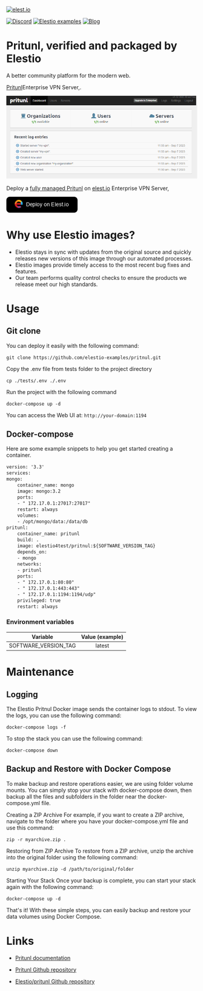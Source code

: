 <a href="https://elest.io">
  <img src="https://elest.io/images/elestio.svg" alt="elest.io" width="150" height="75">
</a>

[![Discord](https://img.shields.io/static/v1.svg?logo=discord&color=f78A38&labelColor=083468&logoColor=ffffff&style=for-the-badge&label=Discord&message=community)](https://discord.gg/4T4JGaMYrD "Get instant assistance and engage in live discussions with both the community and team through our chat feature.")
[![Elestio examples](https://img.shields.io/static/v1.svg?logo=github&color=f78A38&labelColor=083468&logoColor=ffffff&style=for-the-badge&label=github&message=open%20source)](https://github.com/elestio-examples "Access the source code for all our repositories by viewing them.")
[![Blog](https://img.shields.io/static/v1.svg?color=f78A38&labelColor=083468&logoColor=ffffff&style=for-the-badge&label=elest.io&message=Blog)](https://blog.elest.io "Latest news about elestio, open source software, and DevOps techniques.")

# Pritunl, verified and packaged by Elestio

A better community platform for the modern web.

[Pritunl](https://github.com/pritunl/pritunl)Enterprise VPN Server,.

<img src="https://github.com/elestio-examples/pritunl/raw/main/pritunl.png" alt="Pritnul" width="800">

Deploy a <a target="_blank" href="https://elest.io/open-source/pritunl">fully managed Pritunl</a> on <a target="_blank" href="https://elest.io/">elest.io</a> Enterprise VPN Server,

[![deploy](https://github.com/elestio-examples/pritunl/raw/main/deploy-on-elestio.png)](https://dash.elest.io/deploy?source=cicd&social=dockerCompose&url=https://github.com/elestio-examples/pritnul)

# Why use Elestio images?

- Elestio stays in sync with updates from the original source and quickly releases new versions of this image through our automated processes.
- Elestio images provide timely access to the most recent bug fixes and features.
- Our team performs quality control checks to ensure the products we release meet our high standards.

# Usage

## Git clone

You can deploy it easily with the following command:

    git clone https://github.com/elestio-examples/pritnul.git

Copy the .env file from tests folder to the project directory

    cp ./tests/.env ./.env


Run the project with the following command

    docker-compose up -d

You can access the Web UI at: `http://your-domain:1194`

## Docker-compose

Here are some example snippets to help you get started creating a container.

      
    version: '3.3'
    services:
    mongo:
        container_name: mongo
        image: mongo:3.2
        ports:
        - " 172.17.0.1:27017:27017"
        restart: always
        volumes:
        - /opt/mongo/data:/data/db
    pritunl:
        container_name: pritunl
        build: .
        image: elestio4test/pritnul:${SOFTWARE_VERSION_TAG}
        depends_on:
        - mongo
        networks:
        - pritunl
        ports:
        - " 172.17.0.1:80:80"
        - " 172.17.0.1:443:443"
        - " 172.17.0.1:1194:1194/udp"
        privileged: true
        restart: always


### Environment variables

|       Variable       | Value (example) |
| :------------------: | :-------------: |
| SOFTWARE_VERSION_TAG |     latest      |




# Maintenance

## Logging

The Elestio Pritnul Docker image sends the container logs to stdout. To view the logs, you can use the following command:

    docker-compose logs -f

To stop the stack you can use the following command:

    docker-compose down

## Backup and Restore with Docker Compose

To make backup and restore operations easier, we are using folder volume mounts. You can simply stop your stack with docker-compose down, then backup all the files and subfolders in the folder near the docker-compose.yml file.

Creating a ZIP Archive
For example, if you want to create a ZIP archive, navigate to the folder where you have your docker-compose.yml file and use this command:

    zip -r myarchive.zip .

Restoring from ZIP Archive
To restore from a ZIP archive, unzip the archive into the original folder using the following command:

    unzip myarchive.zip -d /path/to/original/folder

Starting Your Stack
Once your backup is complete, you can start your stack again with the following command:

    docker-compose up -d

That's it! With these simple steps, you can easily backup and restore your data volumes using Docker Compose.

# Links

- <a target="_blank" href="https://docs.pritunl.com/docs">Pritunl documentation</a>

- <a target="_blank" href="https://github.com/pritunl/pritunl">Pritunl Github repository</a>

- <a target="_blank" href="https://github.com/elestio-examples/pritunl">Elestio/pritunl Github repository</a>
